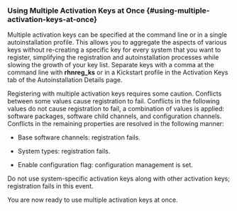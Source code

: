 ### Using Multiple Activation Keys at Once {#using-multiple-activation-keys-at-once}

Multiple activation keys can be specified at the command line or in a single autoinstallation profile. This allows you to aggregate the aspects of various keys without re-creating a specific key for every system that you want to register, simplifying the registration and autoinstallation processes while slowing the growth of your key list. Separate keys with a comma at the command line with **rhnreg_ks** or in a Kickstart profile in the Activation Keys tab of the Autoinstallation Details page.

Registering with multiple activation keys requires some caution. Conflicts between some values cause registration to fail. Conflicts in the following values do not cause registration to fail, a combination of values is applied: software packages, software child channels, and configuration channels. Conflicts in the remaining properties are resolved in the following manner:

*   Base software channels: registration fails.

*   System types: registration fails.

*   Enable configuration flag: configuration management is set.

Do not use system-specific activation keys along with other activation keys; registration fails in this event.

You are now ready to use multiple activation keys at once.